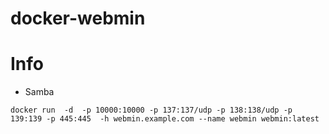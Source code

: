 # docker-webmin

# Info
- Samba

`docker run  -d  -p 10000:10000 -p 137:137/udp -p 138:138/udp -p 139:139 -p 445:445  -h webmin.example.com --name webmin webmin:latest`
